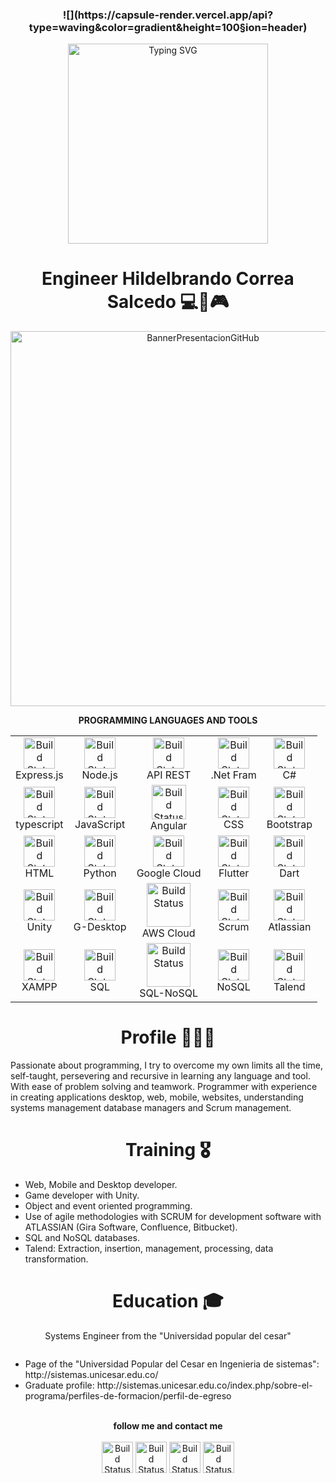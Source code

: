 <h3 align="center">
![](https://capsule-render.vercel.app/api?type=waving&color=gradient&height=100&section=header)
</h3>

  <p align="center">
    <a href="https://github.com/hildelbrandocorreasalcedo"><img src="https://readme-typing-svg.herokuapp.com?font=Fira+Code&weight=500&pause=1000&color=31BEF7&background=FFFFFF00&random=false&width=435&lines=Engineer+Hildelbrando+Correa+Salcedo+;Developer+Freelance+Full+Stack+" alt="Typing SVG" height="320" /></a>
  </p>


<h1 align="center">Engineer Hildelbrando Correa Salcedo 💻📲🎮</h1>

<p align="center">
  <img width="600" src="https://user-images.githubusercontent.com/63067085/230683677-de62bd59-6a8a-49e1-bf86-bdef864f8d7e.gif" alt="BannerPresentacionGitHub">
</p>

<p align="center"><strong>PROGRAMMING LANGUAGES AND TOOLS</strong></p>
<table align="center">
<tr>
    <td align="center">
      <img width="50" src="https://user-images.githubusercontent.com/63067085/232597412-b62be16f-c42e-4dcb-9f1f-8f17e4e56c5b.PNG" alt="Build Status"><br>
      Express.js
    </td>
    <td align="center">
      <img width="50" src="https://ugeek.github.io/blog/images-blog/node.png" alt="Build Status"><br>
      Node.js
    </td>
    <td align="center">
      <img width="50" src="https://m.media-amazon.com/images/S/aplus-media-library-service-media/e6d345bc-e2c5-4cf2-9e4c-92694eff615d.__CR0,0,220,220_PT0_SX220_V1___.png" alt="Build Status"><br>
      API REST
    </td>
    <td align="center">
      <img width="50" src="https://cdni.comss.net/logo/netframework.png" alt="Build Status"><br>
      .Net Fram
    </td>
    <td align="center">
      <img width="50" src="https://cdn-icons-png.flaticon.com/512/6132/6132221.png" alt="Build Status"><br>
      C#
    </td>
</tr>
<tr>
    <td align="center">
      <img width="50" src="https://upload.wikimedia.org/wikipedia/commons/thumb/4/4c/Typescript_logo_2020.svg/1200px-Typescript_logo_2020.svg.png" alt="Build Status"><br>
      typescript
    </td>
    <td align="center">
      <img width="50" src="https://encrypted-tbn0.gstatic.com/images?q=tbn:ANd9GcTab05l3ndGtZqyqxgTeOkmB7g2eDGyYrQp60gRu108tIEXOLQTl8tf9Jpx90UiNJEIv1Q&usqp=CAU" alt="Build Status"><br>
      JavaScript
    </td>
    <td align="center">
      <img width="55" src="https://sg.com.mx/sites/default/files/styles/570x500/public/images/angular-logo.png?itok=_4hR0cNu" alt="Build Status"><br>
      Angular
    </td>
    <td align="center">
      <img width="50" src="https://lenguajecss.com/css/logo.svg" alt="Build Status"><br>
      CSS
    </td>
    <td align="center">
      <img width="50" src="https://upload.wikimedia.org/wikipedia/commons/thumb/b/b2/Bootstrap_logo.svg/1200px-Bootstrap_logo.svg.png" alt="Build Status"><br>
      Bootstrap
    </td>
</tr>
<tr>
    <td align="center">
      <img width="50" src="https://lenguajehtml.com/html/logo.svg" alt="Build Status"><br>
      HTML
    </td>
   <td align="center">
        <img width="50" src="https://upload.wikimedia.org/wikipedia/commons/thumb/c/c3/Python-logo-notext.svg/1869px-Python-logo-notext.svg.png" alt="Build Status"><br>
        Python     
    </td>
    <td align="center">
      <img width="50" src="https://play-lh.googleusercontent.com/RyoQTmHnxsxPYabsETmWVXHtLorVh_yOO48hsdv2VmI-Uki4qt5c5vV1cicJODV56A4=w240-h480-rw" alt="Build Status"><br>
      Google Cloud
    </td>
    <td align="center">
      <img width="50" src="https://web-strapi.mrmilu.com/uploads/flutter_logo_470e9f7491.png" alt="Build Status"><br>
      Flutter  
    </td>
    <td align="center">
      <img width="50" src="https://cdn-images-1.medium.com/max/1200/1*knHF_qpxdtS8h0Z8EeqowA.png" alt="Build Status"><br>
      Dart
    </td>
</tr>
<tr>
    <td align="center">
      <img width="50" src="https://play-lh.googleusercontent.com/DvdO6zut4h7byRXOnmtpuyLTnC2-fPltRT-yqI0l9m_mA-U1mhDPj3NAE7IenEF1yg" alt="Build Status"><br>
      Unity
    </td>
    <td align="center">
      <img width="50" src="https://upload.wikimedia.org/wikipedia/commons/thumb/a/ae/Github-desktop-logo-symbol.svg/2048px-Github-desktop-logo-symbol.svg.png" alt="Build Status"><br>
      G-Desktop
    </td>
    <td align="center">
      <img width="70" src="https://logos-world.net/wp-content/uploads/2021/08/Amazon-Web-Services-AWS-Logo.png" alt="Build Status"><br>
      AWS Cloud
    </td>
    <td align="center">
      <img width="50" src="https://geeks.ms/jorge/wp-content/uploads/sites/6/2007/05/20210927_01.png" alt="Build Status"><br>
      Scrum
    </td>
    <td align="center">
      <img width="50" src="https://d3njjcbhbojbot.cloudfront.net/api/utilities/v1/imageproxy/https://coursera-course-photos.s3.amazonaws.com/44/a1aa6de0754300a8bb8a2f2d2ac817/atlassian-logo-gradient-vertical-white.png?auto=format%2Ccompress&dpr=1" alt="Build Status"><br>
      Atlassian
    </td>
</tr>
<tr>
    <td align="center">
      <img width="50" src="https://cdn2.iconfinder.com/data/icons/pack1-baco-flurry-icons-style/512/XAMPP.png" alt="Build Status"><br>
      XAMPP
    </td>
    <td align="center">
      <img width="50" src="https://cdn-icons-png.flaticon.com/512/1420/1420398.png" alt="Build Status"><br>
      SQL
    </td>
    <td align="center">
      <img width="70" src="https://user-images.githubusercontent.com/63067085/230794339-1b6caf12-63ab-4380-9434-0198f7fa458c.png" alt="Build Status"><br>
      SQL-NoSQL
    </td>  
    <td align="center">
      <img width="50" src="https://sqltest.abonent.plus/assets/nosql-logo.87dc0d06.png" alt="Build Status"><br>
      NoSQL
    </td>
    <td align="center">
        <img width="50" src="https://www.talend.com/images/logo-talend-logomark.png" alt="Build Status"><br>
        Talend     
    </td>
</tr>
</table>
      
<h1 align="center">Profile 👨🏻‍💻</h1>
Passionate about programming, I try to overcome my own limits all the time, self-taught, persevering and recursive in learning any language and tool. With ease of problem solving and teamwork.
Programmer with experience in creating applications desktop, web, mobile, websites, understanding systems management database managers and Scrum management.
  
<h1 align="center">Training 🎖️</h1>
<p>
  <ul>
    <li>Web, Mobile and Desktop developer.</li>
    <li>Game developer with Unity.</li>
    <li>Object and event oriented programming.</li>
    <li>Use of agile methodologies with SCRUM for development software with ATLASSIAN (Gira Software, Confluence, Bitbucket).</li>
    <li>SQL and NoSQL databases.</li>
    <li>Talend: Extraction, insertion, management, processing, data transformation.</li>
  </ul>
</p>
  
<h1 align="center">Education 🎓</h1>
<p>
  <p align="center">Systems Engineer from the "Universidad popular del cesar"</p>
  <p align="center">
     <a href="http://sistemas.unicesar.edu.co/">
        <img src="http://sistemas.unicesar.edu.co/images/logo-1.png" alt="">
     </a>   
  </p>
  <ul>
     <li>Page of the "Universidad Popular del Cesar en Ingenieria de sistemas": http://sistemas.unicesar.edu.co/</li>
     <li>Graduate profile: http://sistemas.unicesar.edu.co/index.php/sobre-el-programa/perfiles-de-formacion/perfil-de-egreso</li>
  </ul>
</p>
  
<p align="center">
<br>
<label><b>follow me and contact me</b></label>
<br>
<br>
<a href="https://www.linkedin.com/in/hildelbrandocorreasalcedo/"><img src="https://play-lh.googleusercontent.com/kMofEFLjobZy_bCuaiDogzBcUT-dz3BBbOrIEjJ-hqOabjK8ieuevGe6wlTD15QzOqw" alt="Build Status" height=50></a>
<a href="https://mail.google.com/mail/u/0/#inbox?compose=DmwnWtDnGLtzjlhDTmcMzgtkVWHmjWhjKlGRcTCzRprqxxjqttSksslJdWlMgMbSTbqmJMssgKqG"><img src="https://play-lh.googleusercontent.com/KSuaRLiI_FlDP8cM4MzJ23ml3og5Hxb9AapaGTMZ2GgR103mvJ3AAnoOFz1yheeQBBI" alt="Build Status" height=50></a>
<a href="https://api.whatsapp.com/send?phone=573022605415"><img src="https://play-lh.googleusercontent.com/bYtqbOcTYOlgc6gqZ2rwb8lptHuwlNE75zYJu6Bn076-hTmvd96HH-6v7S0YUAAJXoJN" alt="Build Status" height=50></a>
<a href="https://www.instagram.com/hildelbrandocorrea/"><img src="https://upload.wikimedia.org/wikipedia/commons/9/95/Instagram_logo_2022.svg" alt="Build Status" height=50></a>
<label><b></b></label>
</p>
